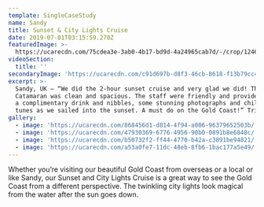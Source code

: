 ```yaml
---
template: SingleCaseStudy
name: Sandy
title: Sunset & City Lights Cruise
date: 2019-07-01T03:15:59.270Z
featuredImage: >-
  https://ucarecdn.com/75cdea3e-3ab0-4b17-bd9d-4a24965cab7d/-/crop/1246x796/165,71/-/preview/
videoSection:
  title: ''
secondaryImage: 'https://ucarecdn.com/c91d697b-d8f3-46cb-8618-f13b79cc42a5/'
excerpt: >-
  Sandy, UK – “We did the 2-hour sunset cruise and very glad we did! The
  Catamaran was clean and spacious. The staff were friendly and provided us with
  a complimentary drink and nibbles, some stunning photographs and chill vibing
  tunes as we sailed into the sunset. A must do on the Gold Coast!” TripAdvisor
gallery:
  - image: 'https://ucarecdn.com/868456d1-d814-4f94-a006-96379652503b/'
  - image: 'https://ucarecdn.com/47930369-6776-4956-90b0-0891b8e6848c/'
  - image: 'https://ucarecdn.com/b50732f2-ff44-4770-b42a-c3891be94821/'
  - image: 'https://ucarecdn.com/a53a0fe7-11dc-48eb-8fb6-1bac177a5e49/'
---
```

Whether you’re visiting our beautiful Gold Coast from overseas or a local or like Sandy, our Sunset and City Lights Cruise is a great way to see the Gold Coast from a different perspective. The twinkling city lights look magical from the water after the sun goes down.
